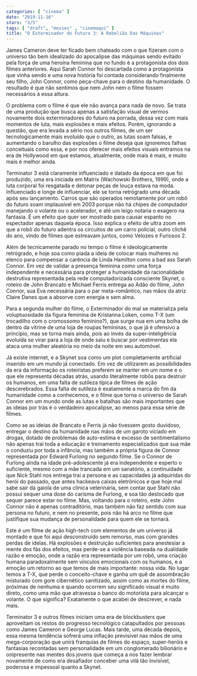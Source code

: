 ```yaml
---
categories: [ "cinema" ]
date: "2019-11-16"
stars: "3/5"
tags: [ "draft", "movies" , "cinemaqui" ]
title: "O Exterminador do Futuro 3: A Rebelião Das Máquinas"
---
```

James Cameron deve ter ficado bem chateado com o que fizeram com o universo tão bem idealizado do apocalipse das máquinas sendo evitado pela força de uma heroína feminina que no fundo é a protagonista dos dois filmes anteriores. Aqui Sarah Connor foi descartada como a protagonista que vinha sendo e uma nova história foi contada considerando finalmente seu filho, John Connor, como peça-chave para o destino da humanidade. O resultado é que não sentimos que nem John nem o filme fossem necessários à essa altura.

O problema com o filme é que ele não avança para nada de novo. Se trata de uma produção que busca apenas a satisfação visual de vermos novamente dois exterminadores do futuro na porrada, dessa vez com mais momentos de luta, mais explosões e mais efeitos. Porém, ignorando a questão, que era levada a sério nos outros filmes, de um ser tecnologicamente mais evoluído que o outro, as lutas soam falsas, e aumentando o barulho das explosões o filme deseja que ignoremos falhas conceituais como essa, e por nos oferecer mais efeitos visuais entramos na era de Hollywood em que estamos, atualmente, onde mais é mais, e muito mais é melhor ainda.

Terminator 3 está claramente influenciado e datado da época em que foi produzido, uma era iniciada em Matrix (Wachowski Brothers, 1999), onde a luta corporal foi resgatada e detonar peças de louça estava na moda. Influenciado e longe de influenciar, ele se torna retrógrado uma década após seu lançamento. Carros que são operados remotamente por um robô do futuro soam implausível em 2003 porque não há chipes de computador manejando o volante ou o acelerador, e até um leigo notaria o exagero na fantasia. É um efeito que quer ser mostrado para causar espanto no espectador apenas daquela época. Isso explica o efeito de ultra zoom em que a robô do futuro adentra os circuitos de um carro policial, outro clichê do ano, vindo de filmes que estreavam juntos, como Velozes e Furiosos 2.

Além de tecnicamente parado no tempo o filme é ideologicamente retrógrado, e hoje soa como piada a ideia de colocar mais mulheres no elenco para compensar a carência de Linda Hamilton como a bad ass Sarah Connor. Em vez de validar a presença feminina como uma força independente e necessária para proteger a humanidade da racionalidade destrutiva representada pela rede computadorizada consciente Skynet, o roteiro de John Brancato e Michael Ferris entrega ao Adão do filme, John Connor, sua Eva necessária para o par meta-romântico, nas mãos da atriz Claire Danes que a absorve com energia e sem alma.

Para a segunda mulher do filme, o Exterminador do mal se materializa pela voluptuosidade da figura feminina de Kristanna Loken, como T-X (um trocadilho com o cromossomo feminino?), que surge nua em uma bolha de dentro da vitrine de uma loja de roupas femininas, o que já é ofensivo a princípio, mas se torna mais ainda, pois ao invés da super-inteligência evoluída se virar para a loja de onde saiu e buscar por vestimentas ela ataca uma mulher aleatória no meio da noite em seu automóvel.

Já existe internet, e a Skynet soa como um plot completamente artificial inserido em um mundo já conectado. Em vez de utilizarem as possibilidades da era da informação os roteiristas preferem se manter em um nome e o que ele representa décadas atrás, usando literalmente robôs para destruir os humanos, em uma falta de sutileza típica de filmes de ação descerebrados. Essa falta de sutileza é exatamente a marca do fim da humanidade como a conhecemos, e o filme que torna o universo de Sarah Connor em um mundo onde as lutas e batalhas são mais importantes que as ideias por trás é o verdadeiro apocalipse, ao menos para essa série de filmes.

Como se as ideias de Brancato e Ferris já não tivessem gosto duvidoso, entregar o destino da humanidade nas mãos de um garoto viciado em drogas, dotado de problemas de auto-estima e excesso de sentimentalismo não apenas trai toda a educação e treinamento especializados que sua mãe o conduziu por toda a infância, mas também a própria figura de Connor representada por Edward Furlong no segundo filme. Se o Connor de Furlong ainda na idade pré-adolescente já era independente e esperto o suficiente, mesmo com a mãe trancada em um sanatório, a continuidade que Nick Stahl nos entrega trai a persona e as capacidades já adquiridas do herói do passado, que antes hackeava caixas eletrônicos e que hoje mal sabe sair da gaiola de uma clínica veterinária, sem contar que Stahl não possui sequer uma dose do carisma de Furlong, e soa tão deslocado que sequer parece estar no filme. Mas, voltando para o roteiro, este John Connor não é apenas contraditório, mas também não faz sentido com sua persona no futuro, e nem no presente, pois não há arco no filme que justifique sua mudança de personalidade para quem ele se tornará.

Este é um filme de ação high-tech com elementos de um universo já montado e que foi aqui desconstruído sem remorso, mas com grandes perdas de ideias. Há explosões e destruição suficientes para anestesiar a mente dos fãs dos efeitos, mas perde-se a violência baseada na dualidade razão e emoção, onde a razão era representada por um robô, uma criação humana paradoxalmente sem vínculos emocionais com os humanos, e a emoção um retorno ao que temos de mais importante: nossa vida. No lugar temos a T-X, que perde o conceito-chave e ganha um quê de assombração misturado com gore cibernético sanitizado, assim como as mortes do filme, próximas de nenhuma e quando ocorrem seu significado visual é muito direto, como uma mão que atravessa o banco do motorista para alcançar o volante. O que significa? Exatamente o que acabei de descrever, e nada mais.

Terminator 3 e outros filmes iniciam uma era de blockbusters que aproveitam os restos do progresso tecnológico catapultados por pessoas como James Cameron e George Lucas. Mais tarde, uma década depois, essa mesma tendência sofrerá uma inflação previsível nas mãos de uma mega-corporação que unirá franquias de filmes do espaço, super-heróis e fantasias recontadas sem personalidade em um conglomerado bilionário e onipresente nas mentes dos jovens que começa a nos fazer lembrar novamente de como era desafiador conceber uma vilã tão invisível, poderosa e impessoal quanto a Skynet.
